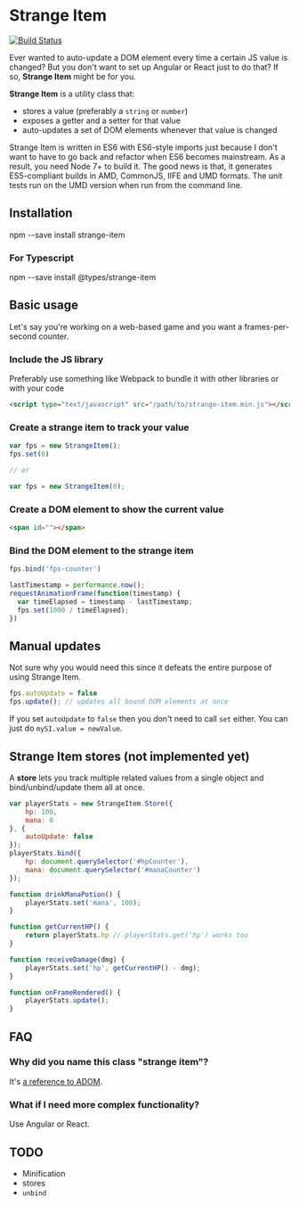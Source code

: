 # Strange Item

[![Build Status](https://travis-ci.org/jsepia/strange-item.svg?branch=master)](https://travis-ci.org/jsepia/strange-item)

Ever wanted to auto-update a DOM element every time a certain JS value is changed? But you don't want to set up Angular or React just to do that? If so, **Strange Item** might be for you.

**Strange Item** is a utility class that:

* stores a value (preferably a `string` or `number`)
* exposes a getter and a setter for that value
* auto-updates a set of DOM elements whenever that value is changed

Strange Item is written in ES6 with ES6-style imports just because I don't want to have to go back and refactor when ES6 becomes mainstream. As a result, you need Node 7+ to build it. The good news is that, it generates ES5-compliant builds in AMD, CommonJS, IIFE and UMD formats. The unit tests run on the UMD version when run from the command line.

## Installation

  npm --save install strange-item

### For Typescript

  npm --save install @types/strange-item

## Basic usage

Let's say you're working on a web-based game and you want a frames-per-second counter.

### Include the JS library

Preferably use something like Webpack to bundle it with other libraries or with your code

```html
<script type="text/javascript" src="/path/to/strange-item.min.js"></script>
```

### Create a strange item to track your value

```js
var fps = new StrangeItem();
fps.set(0)

// or 

var fps = new StrangeItem(0);
```

### Create a DOM element to show the current value

```html
<span id=""></span>
```

### Bind the DOM element to the strange item

```js
fps.bind('fps-counter')
```

```js
lastTimestamp = performance.now();
requestAnimationFrame(function(timestamp) {
  var timeElapsed = timestamp - lastTimestamp;
  fps.set(1000 / timeElapsed);
})
```

## Manual updates

Not sure why you would need this since it defeats the entire purpose of using Strange Item.

```js
fps.autoUpdate = false
fps.update(); // updates all bound DOM elements at once
```

If you set `autoUpdate` to `false` then you don't need to call `set` either. You can just do `mySI.value = newValue`.

## Strange Item stores (not implemented yet)

A **store** lets you track multiple related values from a single object and bind/unbind/update them all at once.

```js
var playerStats = new StrangeItem.Store({
    hp: 100,
    mana: 0
}, {
    autoUpdate: false
});
playerStats.bind({
    hp: document.querySelector('#hpCounter'),
    mana: document.querySelector('#manaCounter')
});

function drinkManaPotion() {
    playerStats.set('mana', 100);
}

function getCurrentHP() {
    return playerStats.hp // playerStats.get('hp') works too
}

function receiveDamage(dmg) {
    playerStats.set('hp', getCurrentHP() - dmg);
}

function onFrameRendered() {
    playerStats.update();
}
```

## FAQ

### Why did you name this class "strange item"?

It's [a reference to ADOM](http://ancardia.wikia.com/wiki/Si).

### What if I need more complex functionality?

Use Angular or React.

## TODO

* Minification
* stores
* `unbind`
